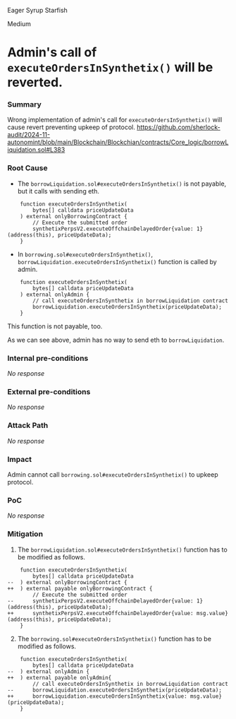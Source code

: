 Eager Syrup Starfish

Medium

# Admin's call of `executeOrdersInSynthetix()` will be reverted.

### Summary

Wrong implementation of admin's call for `executeOrdersInSynthetix()` will cause revert preventing upkeep of protocol.
https://github.com/sherlock-audit/2024-11-autonomint/blob/main/Blockchain/Blockchian/contracts/Core_logic/borrowLiquidation.sol#L383

### Root Cause

- The `borrowLiquidation.sol#executeOrdersInSynthetix()` is not payable, but it calls with sending eth.
```solidity
    function executeOrdersInSynthetix(
        bytes[] calldata priceUpdateData
    ) external onlyBorrowingContract {
        // Execute the submitted order
        synthetixPerpsV2.executeOffchainDelayedOrder{value: 1}(address(this), priceUpdateData);
    }
```
- In `borrowing.sol#executeOrdersInSynthetix()`, `borrowLiquidation.executeOrdersInSynthetix()` function is called by admin.
```solidity
    function executeOrdersInSynthetix(
        bytes[] calldata priceUpdateData
    ) external onlyAdmin {
        // call executeOrdersInSynthetix in borrowLiquidation contract
        borrowLiquidation.executeOrdersInSynthetix(priceUpdateData);
    }
```
This function is not payable, too.

As we can see above, admin has no way to send eth to `borrowLiquidation`.

### Internal pre-conditions

_No response_

### External pre-conditions

_No response_

### Attack Path

_No response_

### Impact

Admin cannot call `borrowing.sol#executeOrdersInSynthetix()` to upkeep protocol.


### PoC

_No response_

### Mitigation

1. The `borrowLiquidation.sol#executeOrdersInSynthetix()` function has to be modified as follows.
```solidity
    function executeOrdersInSynthetix(
        bytes[] calldata priceUpdateData
--  ) external onlyBorrowingContract {
++  ) external payable onlyBorrowingContract {
        // Execute the submitted order
--      synthetixPerpsV2.executeOffchainDelayedOrder{value: 1}(address(this), priceUpdateData);
++      synthetixPerpsV2.executeOffchainDelayedOrder{value: msg.value}(address(this), priceUpdateData);
    }
```
2. The `borrowing.sol#executeOrdersInSynthetix()` function has to be modified as follows.
```solidity
    function executeOrdersInSynthetix(
        bytes[] calldata priceUpdateData
--  ) external onlyAdmin {
++  ) external payable onlyAdmin{
        // call executeOrdersInSynthetix in borrowLiquidation contract
--      borrowLiquidation.executeOrdersInSynthetix(priceUpdateData);
++      borrowLiquidation.executeOrdersInSynthetix{value: msg.value}(priceUpdateData);
    }
```